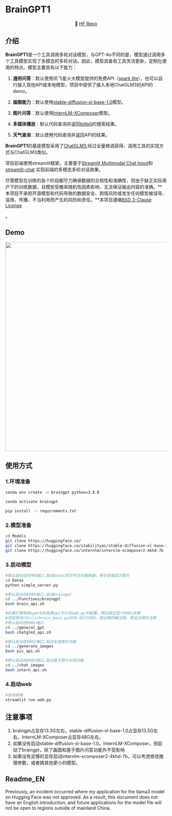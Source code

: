 # BrainGPT1

<p align="center">
🤗 <a href="https://huggingface.co/THUDM/chatglm3-6b" target="_blank">HF Repo</a> 
</p>



## 介绍

**BrainGPT1**是一个工具调用多轮对话模型，与GPT-4o不同的是，模型通过调用多个工具模型实现了多模态的多轮对话。因此，模型具备有工具灵活更新，定制化使用的特点。模型主要具有以下能力：

1. **通用问答**：默认使用讯飞星火大模型提供的免费API（[spark lite](https://console.xfyun.cn/services/bm35)），也可以自行接入其他API或本地模型，项目中提供了接入本地ChatGLM3的API的demo。

2. **画图能力**：默认使用[stable-diffusion-xl-base-1.0](https://huggingface.co/stabilityai/stable-diffusion-xl-base-1.0)模型。

3. **图片问答**：默认使用[InternLM-XComposer](https://github.com/InternLM/InternLM-XComposer)模型。

4. **多媒体播放**：默认代码查询并返回[bilibili](https://www.bilibili.com/)的搜索结果。

5. **天气查询**：默认使用代码查询并返回API的结果。



**BrainGPT1**的基座模型采用了[ChatGLM3](https://github.com/THUDM/ChatGLM3),经过全量微调获得，调用工具的实现方式与ChatGLM3类似。

项目前端使用streamlit框架，主要基于[Streamlit Multimodal Chat Input](https://github.com/het-25/st-multimodal-chatinput/tree/main)和[streamlit-chat](https://github.com/AI-Yash/st-chat) 实现前端的多模态多轮对话效果。



尽管模型在训练的各个阶段都尽力确保数据的合规性和准确性，但由于缺乏实际用户下的训练数据，且模型受概率随机性因素影响，无法保证输出内容的准确。**本项目不承担开源模型和代码导致的数据安全、舆情风险或发生任何模型被误导、滥用、传播、不当利用而产生的风险和责任。**本项目遵循[BSD 3-Clause License](https://github.com/NExT-GPT/NExT-GPT/blob/main/LICENSE.txt)

。





## Demo

<p align="center">
    <img src="./Datas/assistant_img/demo.png" width="650"/>
</p>



## 使用方式

### 1.环境准备

```bash
conda env create -n braingpt python=3.8.8

conda activate braingpt 

pip install -r requirements.txt
```

### 2.模型准备

```bash
cd Models
git clone https://huggingface.co/
git clone https://huggingface.co/stabilityai/stable-diffusion-xl-base-1.0
git clone https://huggingface.co/internlm/internlm-xcomposer2-4khd-7b
```

### 3.启动模型

```bash
#默认启动在5999端口,启动Datas的文件访问服务器，用于前端显示图片
cd Datas
python simple_server.py

#默认启动在6000端口,启动braingpt
cd ../Functions/braingpt
bash brain_api.sh

#如果打算使用spark的免费api可以在web.py中配置，然后跳过这个6001步骤
#否则修改/Utils/brain_main.py的78-83行代码，把注释的解注释，把没注释的注释
#默认启动在6001端口
cd ../general_gpt
bash chatglm3_api.sh

#默认启动在6002端口,启动生成图片功能
cd ../generate_images
bash pic_api.sh

#默认启动在6003端口,启动基于图片对话功能
cd ../chat_images
bash intern_api.sh
```



### 4.启动web

```bash
#启动前端
streamlit run web.py
```





## 注意事项

1. braingpt占显存13.3G左右，stable-diffusion-xl-base-1.0占显存13.5G左右，InternLM-XComposer占显存48G左右。
2. 如果没有启动stable-diffusion-xl-base-1.0，InternLM-XComposer，但启动了braingpt，除了画图和基于图片问答功能外不受影响
3. 如果没有足够的显存启动internlm-xcomposer2-4khd-7b，可以考虑修改推理参数，或者换其他更小的模型。



## Readme_EN

Previously, an incident occurred where my application for the llama3 model on Hugging Face was not approved. As a result, this document does not have an English introduction, and future applications for the model file will not be open to regions outside of mainland China.










